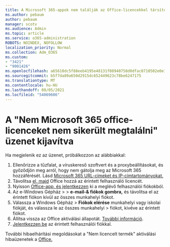 ```yaml
---
title: A Microsoft 365-appok nem találják az Office-licencekkel társított üzenetet
ms.author: pebaum
author: pebaum
manager: scotv
ms.audience: Admin
ms.topic: article
ms.service: o365-administration
ROBOTS: NOINDEX, NOFOLLOW
localization_priority: Normal
ms.collection: Adm_O365
ms.custom:
- "3421"
- "9001426"
ms.openlocfilehash: a65610dc5f88eeb4195e48131f08940758d0dfac0710502e0e15ab5f661c5719
ms.sourcegitcommit: b5f7da89a650d2915dc652449623c78be6247175
ms.translationtype: MT
ms.contentlocale: hu-HU
ms.lasthandoff: 08/05/2021
ms.locfileid: "54069606"
---
```

# <a name="fixing-the-microsoft-365-apps-couldnt-find-office-licenses-associated-message"></a>A "Nem Microsoft 365 office-licenceket nem sikerült megtalálni" üzenet kijavítva

Ha megjelenik ez az üzenet, próbálkozzon az alábbiakkal:

1. Ellenőrizze a tűzfalat, a víruskereső szoftvert és a proxybeállításokat, és győződjön meg arról, hogy nem gátolja meg az Microsoft 365 hozzáférését. Lásd [Microsoft 365 URL-címeket és IP-címtartományokat.](https://docs.microsoft.com/office365/enterprise/urls-and-ip-address-ranges)
2. Távolítsa [el, majd](https://docs.microsoft.com/microsoft-365/admin/manage/assign-licenses-to-users) Office hozzá az érintett felhasználó licencét. 
3. Nyisson [Office-app, és jelentkezzen](https://support.office.com/article/5a20dc11-47e9-4b6f-945d-478cb6d92071) ki a meglévő felhasználói fiókokból.
4. Az e-Windows Gépház >   >  **e-mail-& fiókok gombra,** és távolítsa el az érintett fiókon kívül az összes munkahelyi fiókot.
5. Válassza a Windows Gépház > **Fiókok elérése** munkahelyi vagy iskolai fiókját, és válassza le az összes munkahelyi  >  fiókot, kivéve az érintett fiókot.
6. Állítsa vissza az Office aktiválási állapotát. [További információ](https://docs.microsoft.com/office365/troubleshoot/activation/reset-office-365-proplus-activation-state).
7. [Jelentkezzen be](https://support.office.com/article/628ea040-f265-49de-b986-be09c3ebf8a9) az érintett felhasználói fiókkal.

További hibaelhárítási megoldásokat a "Nem licencelt termék" aktiválási hibaüzenetek a [Office.](https://support.office.com/Article/0d23d3c0-c19c-4b2f-9845-5344fedc4380)
